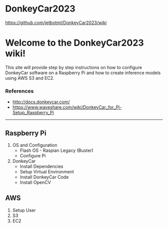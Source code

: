 # DonkeyCar2023

https://github.com/jetbotml/DonkeyCar2023/wiki


# Welcome to the DonkeyCar2023 wiki!

This site will provide step by step instructions on how to configure DonkeyCar software on a Raspberry Pi and how to create inference models using AWS S3 and EC2. 

### References
* http://docs.donkeycar.com/
* https://www.waveshare.com/wiki/DonkeyCar_for_Pi-Setup_Raspberry_Pi

***

## Raspberry Pi
1. OS and Configuration
    * Flash OS - Raspian Legacy (Buster)
    * Configure Pi
1. DonkeyCar
    * Install Dependencies
    * Setup Virtual Environment
    * Install DonkeyCar Code
    * Install OpenCV
## AWS
1. Setup User
1. S3
1. EC2

